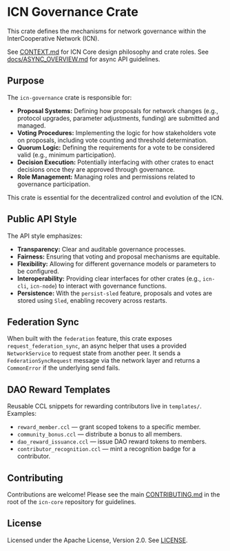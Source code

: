 # ICN Governance Crate

This crate defines the mechanisms for network governance within the InterCooperative Network (ICN).

See [CONTEXT.md](../../CONTEXT.md) for ICN Core design philosophy and crate roles.
See [docs/ASYNC_OVERVIEW.md](../../docs/ASYNC_OVERVIEW.md) for async API guidelines.

## Purpose

The `icn-governance` crate is responsible for:

*   **Proposal Systems:** Defining how proposals for network changes (e.g., protocol upgrades, parameter adjustments, funding) are submitted and managed.
*   **Voting Procedures:** Implementing the logic for how stakeholders vote on proposals, including vote counting and threshold determination.
*   **Quorum Logic:** Defining the requirements for a vote to be considered valid (e.g., minimum participation).
*   **Decision Execution:** Potentially interfacing with other crates to enact decisions once they are approved through governance.
*   **Role Management:** Managing roles and permissions related to governance participation.

This crate is essential for the decentralized control and evolution of the ICN.

## Public API Style

The API style emphasizes:

*   **Transparency:** Clear and auditable governance processes.
*   **Fairness:** Ensuring that voting and proposal mechanisms are equitable.
*   **Flexibility:** Allowing for different governance models or parameters to be configured.
*   **Interoperability:** Providing clear interfaces for other crates (e.g., `icn-cli`, `icn-node`) to interact with governance functions.
*   **Persistence:** With the `persist-sled` feature, proposals and votes are stored using `Sled`, enabling recovery across restarts.

## Federation Sync

When built with the `federation` feature, this crate exposes
`request_federation_sync`, an async helper that uses a provided
`NetworkService` to request state from another peer. It sends a
`FederationSyncRequest` message via the network layer and returns a
`CommonError` if the underlying send fails.
## DAO Reward Templates

Reusable CCL snippets for rewarding contributors live in `templates/`. Examples:
- `reward_member.ccl` — grant scoped tokens to a specific member.
- `community_bonus.ccl` — distribute a bonus to all members.
- `dao_reward_issuance.ccl` — issue DAO reward tokens to members.
- `contributor_recognition.ccl` — mint a recognition badge for a contributor.


## Contributing

Contributions are welcome! Please see the main [CONTRIBUTING.md](../../CONTRIBUTING.md) in the root of the `icn-core` repository for guidelines.

## License

Licensed under the Apache License, Version 2.0. See [LICENSE](../../LICENSE). 